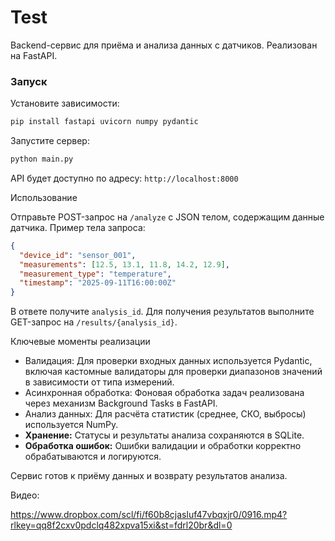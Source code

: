 # Test
Backend-сервис для приёма и анализа данных с датчиков. Реализован на FastAPI.

### Запуск

Установите зависимости:
```bash
pip install fastapi uvicorn numpy pydantic
```

Запустите сервер:
```bash
python main.py
```

API будет доступно по адресу: `http://localhost:8000`

Использование

Отправьте POST-запрос на `/analyze` с JSON телом, содержащим данные датчика. Пример тела запроса:
```json
{
  "device_id": "sensor_001",
  "measurements": [12.5, 13.1, 11.8, 14.2, 12.9],
  "measurement_type": "temperature",
  "timestamp": "2025-09-11T16:00:00Z"
}
```

В ответе получите `analysis_id`. Для получения результатов выполните GET-запрос на `/results/{analysis_id}`.

Ключевые моменты реализации

*   Валидация: Для проверки входных данных используется Pydantic, включая кастомные валидаторы для проверки диапазонов значений в зависимости от типа измерений.
*   Асинхронная обработка: Фоновая обработка задач реализована через механизм Background Tasks в FastAPI.
*   Анализ данных: Для расчёта статистик (среднее, СКО, выбросы) используется NumPy.
*   **Хранение:** Статусы и результаты анализа сохраняются в SQLite.
*   **Обработка ошибок:** Ошибки валидации и обработки корректно обрабатываются и логируются.

Сервис готов к приёму данных и возврату результатов анализа.

Видео:

https://www.dropbox.com/scl/fi/f60b8cjasluf47vbqxjr0/0916.mp4?rlkey=qq8f2cxv0pdclq482xpva15xi&st=fdrl20br&dl=0
